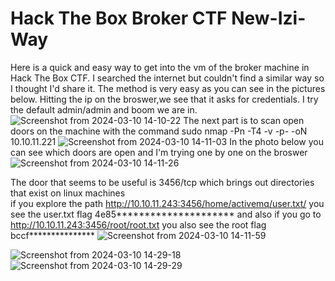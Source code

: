 #  Hack The Box Broker CTF New-Izi-Way
Here is a quick and easy way to get into the vm of the broker machine in Hack The Box CTF. 
I searched the internet but couldn't find a similar way so I thought I'd share it. 
The method is very easy as you can see in the pictures below.
Hitting the ip on the broswer,we see that it asks for credentials. I try the default admin/admin and boom we are in.
![Screenshot from 2024-03-10 14-10-22](https://github.com/hello4r1end/HTB_Broker-CTF-New-Izi-Way/assets/60706453/d3d63e04-adf9-470e-865f-8cb6cba9f232)
The next part is to scan open doors on the machine with the command sudo nmap -Pn -T4 -v -p- -oN 10.10.11.221
![Screenshot from 2024-03-10 14-11-03](https://github.com/hello4r1end/HTB_Broker-CTF-New-Izi-Way/assets/60706453/cccad236-09df-43bc-bc6f-dee60e8e3836)
In the photo below you can see which doors are open and I'm trying one by one on the broswer
![Screenshot from 2024-03-10 14-11-26](https://github.com/hello4r1end/HTB_Broker-CTF-New-Izi-Way/assets/60706453/6dd952b8-e285-4ef1-a60d-f24f1509d10f)

The door that seems to be useful is 3456/tcp which brings out directories that exist on linux machines  
if you explore the path http://10.10.11.243:3456/home/activemq/user.txt/ you see the user.txt flag 4e85*********************
and also if you go to http://10.10.11.243:3456/root/root.txt you also see the root flag bccf***************
![Screenshot from 2024-03-10 14-11-59](https://github.com/hello4r1end/HTB_Broker-CTF-New-Izi-Way/assets/60706453/03ede83e-8725-4c39-aa1a-c60998b87668)

![Screenshot from 2024-03-10 14-29-18](https://github.com/hello4r1end/HTB_Broker-CTF-New-Izi-Way/assets/60706453/c87cf4a0-8827-46b6-b851-1f7633656cfc)
![Screenshot from 2024-03-10 14-29-29](https://github.com/hello4r1end/HTB_Broker-CTF-New-Izi-Way/assets/60706453/d7029f8f-3275-4e8d-b2c2-ebdc03fe43c3)
